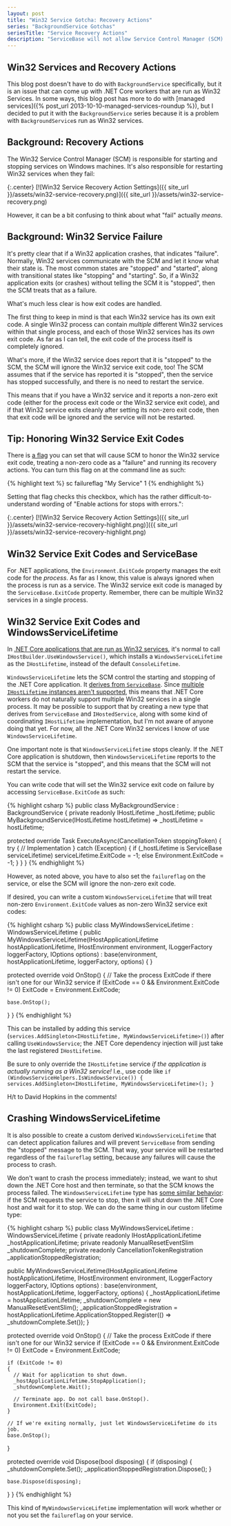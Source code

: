 ```yaml
---
layout: post
title: "Win32 Service Gotcha: Recovery Actions"
series: "BackgroundService Gotchas"
seriesTitle: "Service Recovery Actions"
description: "ServiceBase will not allow Service Control Manager (SCM) recovery actions by default."
---
```


## Win32 Services and Recovery Actions

This blog post doesn't have to do with `BackgroundService` specifically, but it is an issue that can come up with .NET Core workers that are run as Win32 Services. In some ways, this blog post has more to do with [managed services]({% post_url 2013-10-10-managed-services-roundup %}), but I decided to put it with the `BackgroundService` series because it is a problem with `BackgroundService`s run as Win32 services.

## Background: Recovery Actions

The Win32 Service Control Manager (SCM) is responsible for starting and stopping services on Windows machines. It's also responsible for restarting Win32 services when they fail:

{:.center}
[![Win32 Service Recovery Action Settings]({{ site_url }}/assets/win32-service-recovery.png)]({{ site_url }}/assets/win32-service-recovery.png)

However, it can be a bit confusing to think about what "fail" actually *means*.

## Background: Win32 Service Failure

It's pretty clear that if a Win32 application crashes, that indicates "failure". Normally, Win32 services communicate with the SCM and let it know what their state is. The most common states are "stopped" and "started", along with transitional states like "stopping" and "starting". So, if a Win32 application exits (or crashes) without telling the SCM it is "stopped", then the SCM treats that as a failure.

What's much less clear is how exit codes are handled.

The first thing to keep in mind is that each Win32 service has its own exit code. A single Win32 process can contain *multiple* different Win32 services within that single process, and each of those Win32 services has its *own* exit code. As far as I can tell, the exit code of the process itself is completely ignored.

What's more, if the Win32 service does report that it is "stopped" to the SCM, the SCM will ignore the Win32 service exit code, too! The SCM assumes that if the service has reported it is "stopped", then the service has stopped successfully, and there is no need to restart the service.

This means that if you have a Win32 service and it reports a non-zero exit code (either for the process exit code or the Win32 service exit code), and if that Win32 service exits cleanly after setting its non-zero exit code, then that exit code will be ignored and the service will not be restarted.

## Tip: Honoring Win32 Service Exit Codes

There is [a flag](https://docs.microsoft.com/en-us/windows/win32/api/winsvc/ns-winsvc-service_failure_actions_flag?WT.mc_id=DT-MVP-5000058) you can set that will cause SCM to honor the Win32 service exit code, treating a non-zero code as a "failure" and running its recovery actions. You can turn this flag on at the command line as such:

{% highlight text %}
sc failureflag "My Service" 1
{% endhighlight %}

Setting that flag checks this checkbox, which has the rather difficult-to-understand wording of "Enable actions for stops with errors.":

{:.center}
[![Win32 Service Recovery Action Settings]({{ site_url }}/assets/win32-service-recovery-highlight.png)]({{ site_url }}/assets/win32-service-recovery-highlight.png)

## Win32 Service Exit Codes and ServiceBase

For .NET applications, the `Environment.ExitCode` property manages the exit code for the *process*. As far as I know, this value is always ignored when the process is run as a service. The Win32 service exit code is managed by the `ServiceBase.ExitCode` property. Remember, there can be multiple Win32 services in a single process.

## Win32 Service Exit Codes and WindowsServiceLifetime

In [.NET Core applications that are run as Win32 services](https://docs.microsoft.com/en-us/aspnet/core/host-and-deploy/windows-service?WT.mc_id=DT-MVP-5000058), it's normal to call `IHostBuilder.UseWindowsService()`, which installs a `WindowsServiceLifetime` as the `IHostLifetime`, instead of the default `ConsoleLifetime`.

`WindowsServiceLifetime` lets the SCM control the starting and stopping of the .NET Core application. It [derives from `ServiceBase`](https://github.com/dotnet/extensions/blob/4becf241089932aa1f1e7f3ab4155a437fd3dba1/src/Hosting/WindowsServices/src/WindowsServiceLifetime.cs#L14). Since [multiple `IHostLifetime` instances aren't supported](https://github.com/aspnet/Hosting/issues/1401), this means that .NET Core workers do not naturally support multiple Win32 services in a single process. It may be possible to support that by creating a new type that derives from `ServiceBase` and `IHostedService`, along with some kind of coordinating `IHostLifetime` implementation, but I'm not aware of anyone doing that yet. For now, all the .NET Core Win32 services I know of use `WindowsServiceLifetime`.

One important note is that `WindowsServiceLifetime` stops cleanly. If the .NET Core application is shutdown, then `WindowsServiceLifetime` reports to the SCM that the service is "stopped", and this means that the SCM will not restart the service.

You can write code that will set the Win32 service exit code on failure by accessing `ServiceBase.ExitCode` as such:

{% highlight csharp %}
public class MyBackgroundService : BackgroundService
{
  private readonly IHostLifetime _hostLifetime;
  public MyBackgroundService(IHostLifetime hostLifetime) =>
      _hostLifetime = hostLifetime;

  protected override Task ExecuteAsync(CancellationToken stoppingToken)
  {
    try
    {
      // Implementation
    }
    catch (Exception)
    {
      if (_hostLifetime is ServiceBase serviceLifetime)
        serviceLifetime.ExitCode = -1;
      else
        Environment.ExitCode = -1;
    }
  }
}
{% endhighlight %}

However, as noted above, you have to also set the `failureflag` on the service, or else the SCM will ignore the non-zero exit code.

If desired, you can write a custom `WindowsServiceLifetime` that will treat non-zero `Environment.ExitCode` values as non-zero Win32 service exit codes:

{% highlight csharp %}
public class MyWindowsServiceLifetime : WindowsServiceLifetime
{
  public MyWindowsServiceLifetime(IHostApplicationLifetime hostApplicationLifetime, IHostEnvironment environment, ILoggerFactory loggerFactory, IOptions<HostOptions> options)
      : base(environment, hostApplicationLifetime, loggerFactory, options)
  {
  }

  protected override void OnStop()
  {
    // Take the process ExitCode if there isn't one for our Win32 service
    if (ExitCode == 0 && Environment.ExitCode != 0)
      ExitCode = Environment.ExitCode;
    
    base.OnStop();
  }
}
{% endhighlight %}

This can be installed by adding this service (`services.AddSingleton<IHostLifetime, MyWindowsServiceLifetime>()`) after calling `UseWindowsService`; the .NET Core dependency injection will just take the last registered `IHostLifetime`.

<div class="alert alert-danger" markdown="1">
<i class="fa fa-hand-o-right fa-2x pull-left"></i>

Be sure to only override the `IHostLifetime` service _if the application is actually running as a Win32 service!_ I.e., use code like `if (WindowsServiceHelpers.IsWindowsService()) { services.AddSingleton<IHostLifetime, MyWindowsServiceLifetime>(); }`

H/t to David Hopkins in the comments!
</div>

## Crashing WindowsServiceLifetime

It is also possible to create a custom derived `WindowsServiceLifetime` that can detect application failures and will prevent `ServiceBase` from sending the "stopped" message to the SCM. That way, your service will be restarted regardless of the `failureflag` setting, because any failures will cause the process to crash.

We don't want to crash the process immediately; instead, we want to shut down the .NET Core host and then terminate, so that the SCM knows the process failed. The `WindowsServiceLifetime` type has [some similar behavior](https://github.com/dotnet/extensions/blob/4becf241089932aa1f1e7f3ab4155a437fd3dba1/src/Hosting/WindowsServices/src/WindowsServiceLifetime.cs#L105): if the SCM requests the service to stop, then it will shut down the .NET Core host and wait for it to stop. We can do the same thing in our custom lifetime type:

{% highlight csharp %}
public class MyWindowsServiceLifetime : WindowsServiceLifetime
{
  private readonly IHostApplicationLifetime _hostApplicationLifetime;
  private readonly ManualResetEventSlim _shutdownComplete;
  private readonly CancellationTokenRegistration _applicationStoppedRegistration;

  public MyWindowsServiceLifetime(IHostApplicationLifetime hostApplicationLifetime, IHostEnvironment environment, ILoggerFactory loggerFactory, IOptions<HostOptions> options)
      : base(environment, hostApplicationLifetime, loggerFactory, options)
  {
    _hostApplicationLifetime = hostApplicationLifetime;
    _shutdownComplete = new ManualResetEventSlim();
    _applicationStoppedRegistration = hostApplicationLifetime.ApplicationStopped.Register(() => _shutdownComplete.Set());
  }

  protected override void OnStop()
  {
    // Take the process ExitCode if there isn't one for our Win32 service
    if (ExitCode == 0 && Environment.ExitCode != 0)
      ExitCode = Environment.ExitCode;
    
    if (ExitCode != 0)
    {
      // Wait for application to shut down.
      _hostApplicationLifetime.StopApplication();
      _shutdownComplete.Wait();

      // Terminate app. Do not call base.OnStop().
      Environment.Exit(ExitCode);
    }

    // If we're exiting normally, just let WindowsServiceLifetime do its job.
    base.OnStop();
  }

  protected override void Dispose(bool disposing)
  {
    if (disposing)
    {
      _shutdownComplete.Set();
      _applicationStoppedRegistration.Dispose();
    }

    base.Dispose(disposing);
  }
}
{% endhighlight %}

This kind of `MyWindowsServiceLifetime` implementation will work whether or not you set the `failureflag` on your service.